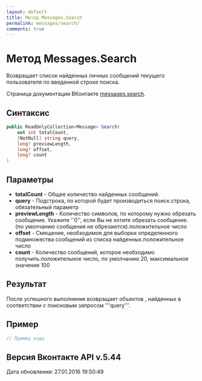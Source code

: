 ```yaml
---
layout: default
title: Метод Messages.Search
permalink: messages/search/
comments: true
---
```

# Метод Messages.Search
Возвращает список найденных личных сообщений текущего пользователя по введенной строке поиска.

Страница документации ВКонтакте [messages.search](https://vk.com/dev/messages.search).
## Синтаксис
``` csharp
public ReadOnlyCollection<Message> Search(
	out int totalCount,
	[NotNull] string query,
	long? previewLength,
	long? offset,
	long? count
)
```

## Параметры
+ **totalCount** - Общее количество найденных сообщений.
+ **query** - Подстрока, по которой будет производиться поиск.строка, обязательный параметр
+ **previewLength** - Количество символов, по которому нужно обрезать сообщение. Укажите &#39;&#39;0&#39;&#39;, если Вы не хотите обрезать сообщение. (по умолчанию сообщения не обрезаются).положительное число
+ **offset** - Смещение, необходимое для выборки определенного подмножества сообщений из списка найденных.положительное число
+ **count** - Количество сообщений, которое необходимо получить.положительное число, по умолчанию 20, максимальное значение 100

## Результат
После успешного выполнения возвращает  объектов , найденных в соответствии с поисковым запросом &#39;&#39;&#39;query&#39;&#39;&#39;.

## Пример
``` csharp
// Пример кода
```

## Версия Вконтакте API v.5.44
Дата обновления: 27.01.2016 19:50:49

